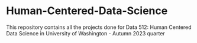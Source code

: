 # Human-Centered-Data-Science

This repository contains all the projects done for Data 512: Human Centered Data Science in University of Washington - Autumn 2023 quarter
